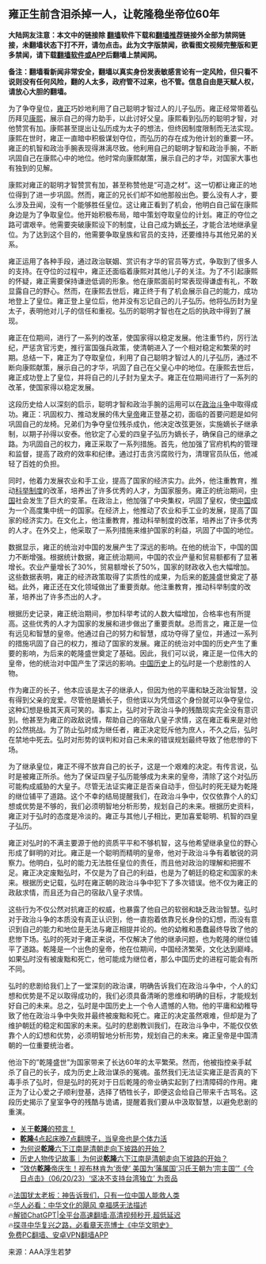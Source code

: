  <!-- 面包屑导航 --> <h2>雍正生前含泪杀掉一人，让乾隆稳坐帝位60年</h2> <p class="notice"><b>大陆网友注意：本文中的链接除 <a href="https://github.com/bannedbook/fanqiang" >翻墙</a>软件下载和<a href="https://github.com/killgcd/justmysocks/blob/master/README.md">翻墙推荐</a>链接外全部为禁网链接，未翻墙状态下打不开，请勿点击。此为文字版禁闻，欲看图文视频完整版和更多禁闻，请下载<a href="https://github.com/bannedbook/fanqiang">翻墙软件或APP</a>后翻墙上禁闻网。</p><p>备注：翻墙看新闻非常安全，翻墙以真实身份发表敏感言论有一定风险，但只看不说则没有任何风险，翻的人太多，政府管不过来，也不管。信息自由是天赋人权，请放心大胆的翻墙。</b></p>  <div class="entry"> <p>为了争夺皇位，<a href="https://www.bannedbook.org/bnews/tag/%e9%9b%8d%e6%ad%a3/" class="st_tag internal_tag" rel="tag" title="标签 雍正 下的日志">雍正</a>巧妙地利用了自己聪明才智过人的儿子弘历。雍正经常带着弘历拜见<a href="https://www.bannedbook.org/bnews/tag/%e5%ba%b7%e7%86%99/" class="st_tag internal_tag" rel="tag" title="标签 康熙 下的日志">康熙</a>，展示自己的得力助手，以此讨好父皇。康熙看到弘历的聪明才智，对他赞赏有加。康熙甚至提出让弘历成为太子的想法，但终因制度限制而无法实现。康熙在世时，雍正一直暗中积极谋划夺位，而弘历的存在成为他计划的重要一环。雍正的机智和政治手腕表现得淋漓尽致。他利用自己的聪明才智和政治手腕，不断巩固自己在康熙心中的地位。他时常向康熙献策，展示自己的才华，对国家大事也有独到的见解。</p> <p>康熙对雍正的聪明才智赞赏有加，甚至称赞他是“可造之材”。这一切都让雍正的地位得到了进一步巩固。然而，雍正的兄长们却不如他那般出色。要么没有人才，要么涉及丑闻，没有一个能够胜任皇位。这让雍正看到了机会，他明白自己留在康熙身边是为了争取皇位。他开始积极布局，暗中策划夺取皇位的计划。雍正的夺位之路可谓艰辛。他需要突破康熙设下的制度，让自己成为嫡<a href="https://www.bannedbook.org/bnews/tag/%E9%95%BF%E5%AD%90/" class="st_tag internal_tag" rel="tag" title="标签 长子 下的日志">长子</a>，才能合法地继承皇位。为了达到这个目的，他需要争取皇族和官员的支持，还要维持与其他兄弟的关系。</p> <p>雍正运用了各种手段，通过政治联姻、赏识有才华的官员等方式，争取到了很多人的支持。在夺位的过程中，雍正还面临着康熙对其他儿子的关注。为了不引起康熙的怀疑，雍正需要保持谦逊低调的形象。他在康熙面前时常表现得谦虚有礼，不敢显露自己的野心。然而，在康熙去世后，雍正终于有了机会展示自己的能力，成功地登上了皇位。雍正登上皇位后，他并没有忘记自己的儿子弘历。他将弘历封为皇太子，表明他对儿子的信任和重视。弘历的聪明才智也在之后的执政中得到了展现。</p> <p>雍正在位期间，进行了一系列的改革，使国家得以稳定发展。他注重节约，厉行法纪，严惩贪官污吏，推行富国强兵政策，使清朝进入了一个相对稳定和繁荣的时期。总结一下，雍正为了夺取皇位，利用了自己聪明才智过人的儿子弘历，通过不断向康熙献策，展示自己的才华，巩固了自己在父皇心中的地位。在康熙去世后，雍正成功登上了皇位，并将自己的儿子封为皇太子。雍正在位期间进行了一系列的改革，使国家得以稳定发展。</p> <p>这段历史给人以深刻的启示，聪明才智和政治手腕的运用可以在<a href="https://www.bannedbook.org/bnews/tag/%e6%94%bf%e6%b2%bb%e6%96%97%e4%ba%89/" class="st_tag internal_tag" rel="tag" title="标签 政治斗争 下的日志">政治斗争</a>中取得成功。雍正：巩固权力、推动发展的伟大<a href="https://www.bannedbook.org/bnews/tag/%e7%9a%87%e5%b8%9d/" class="st_tag internal_tag" rel="tag" title="标签 皇帝 下的日志">皇帝</a>雍正登基之初，面临的首要问题是如何巩固自己的龙椅。兄弟们为争夺皇位残杀成仇，他决定改弦更张，实施嫡长子继承制，以期子孙得以安泰。他钦定了心爱的四皇子弘历为嫡长子，确保自己的继承之路。为巩固自己的权力，雍正采取了一系列措施。首先，他加强了官府机构的管理和监督，提高了政府的效率和纪律。通过打击贪污腐败行为，清理官员队伍，他减轻了百姓的负担。</p> <p>同时，他着力发展农业和手工业，提高了国家的经济实力。此外，他注重教育，推动<a href="https://www.bannedbook.org/bnews/tag/%E7%A7%91%E4%B8%BE%E5%88%B6%E5%BA%A6/" class="st_tag internal_tag" rel="tag" title="标签 科举制度 下的日志">科举制度</a>的改革，培养出了许多优秀的人才，为国家服务。雍正的统治期间，<span class='wp_keywordlink_affiliate'><a href="https://www.bannedbook.org/" title="中国" target="_blank">中国</a></span>社会发生了巨大的变革。在政治上，他加强了中央集权，巩固了皇权，使<a href="https://www.bannedbook.org/bnews/tag/%E4%B8%AD%E5%9B%BD/" class="st_tag internal_tag" rel="tag" title="标签 中国 下的日志">中国</a>成为一个高度集中统一的国家。在经济上，他推动了农业和手工业的发展，提高了国家的经济实力。在文化上，他注重教育，推动科举制度的改革，培养出了许多优秀的人才。在外交上，他采取了一系列措施来维护国家的利益，巩固了中国的地位。</p> <p>数据显示，雍正的统治对中国的发展产生了深远的影响。在他的统治下，中国的国力不断增强。根据统计数据，雍正统治期间，中国的农业产量和贸易额都有了显著增长。农业产量增长了30%，贸易额增长了50%，国家的财政收入也大幅增加。这些数据表明，雍正的经济政策取得了实质性的成果，为后来的<a href="https://www.bannedbook.org/bnews/tag/%e4%b9%be%e9%9a%86/" class="st_tag internal_tag" rel="tag" title="标签 乾隆 下的日志">乾隆</a>盛世奠定了基础。此外，雍正还在文化领域做出了重要贡献。他注重教育，推动科举制度的改革，培养出了许多杰出的人才。</p> <p>根据历史记录，雍正统治期间，参加科举考试的人数大幅增加，合格率也有所提高。这些优秀的人才为国家的发展和进步做出了重要贡献。总而言之，雍正是一位有远见和智慧的皇帝。他通过自己的努力和智慧，成功夺得了皇位，并通过一系列的措施巩固了自己的权力，推动了国家的发展。雍正的统治对中国的历史产生了重要的影响，为后来的乾隆盛世奠定了基础。因此，我们可以说，雍正是一位伟大的皇帝，他的统治对中国产生了深远的影响。<a href="https://www.bannedbook.org/bnews/tag/%e4%b8%ad%e5%9b%bd%e5%8e%86%e5%8f%b2/" class="st_tag internal_tag" rel="tag" title="标签 中国历史 下的日志">中国历史</a>上的弘时是一个悲剧性的人物。</p>  <p>作为雍正的长子，他本应该是太子的继承人，但因为他的平庸和缺乏政治智慧，没有得到父亲的宠爱。尽管他是嫡长子，但他误以为凭借这个身份就可以争夺皇位，这种幻想是极其天真可笑的。事实上，弘时对于政治斗争的残酷现实完全没有意识到。他甚至为雍正的政敌说情，帮助自己的宿敌八皇子求情，这在雍正看来是对他的公然挑战。为了防止弘时成为继任者，雍正决定贬斥他为庶人，不久之后，弘时在禁地中死去。弘时对形势的误判和对自己未来的错误规划最终导致了他悲惨的下场。</p> <p>为了继承皇位，雍正不得不放弃自己的长子，这是一个艰难的决定。有传言说，弘时是被雍正所杀。他为了保证四皇子弘历能够成为未来的皇帝，清除了这个对弘历可能构成威胁的大皇子。尽管无法证实雍正是否亲自动手，但弘时的死无疑为乾隆的继位铺平了道路。这个不幸的结局提醒我们，在政治斗争中，仅仅依靠个人的幻想或优势是不够的，我们必须明智地分析形势，规划自己的未来。根据历史资料，雍正对于弘时的态度是冷淡的。雍正与其他儿子相比，更加喜爱聪明、机智的四皇子弘历。</p> <p>雍正对弘时的不满主要源于他的资质平平和不够机智，这与他希望继承皇位的野心形成了鲜明的对比。雍正是一个聪明而精明的皇帝，他对于政治斗争有着敏锐的洞察力。他明白，弘时的能力无法胜任皇位的责任，而且他对政治的理解和把握不足。雍正决定废黜弘时，不仅是为了自己的利益，也是为了朝廷的稳定和国家的未来。根据历史记载，弘时在雍正朝的政治斗争中犯下了多次错误。他不仅为雍正的政敌求情，而且还为自己的宿敌八皇子求情。</p> <p>这些行为不仅公然对抗雍正的权威，也暴露了他自己的软弱和缺乏政治智慧。弘时对于政治斗争的本质没有真正认识到，他一直抱着依靠兄长身份的幻想，而没有意识到自己的能力和地位是无法与雍正相提并论的。他的幼稚和愚蠢最终导致了他的悲惨下场。弘时的死对于雍正来说，不仅解决了他的继承问题，也为乾隆的继位铺平了道路。乾隆是一个出色的皇帝，他在位期间，中国经济繁荣，文化达到巅峰。如果弘时没有被废黜和死亡，他可能成为继位者，那么中国历史的进程可能会有所不同。</p>  <p>弘时的悲剧给我们上了一堂深刻的政治课，明确告诉我们在政治斗争中，个人的幻想和优势是不足以取得成功的，我们必须具备清晰的思维和明确的目标，才能规划好自己的未来。总之，弘时是中国历史上一个令人遗憾的人物。他的平庸和幼稚导致了他在政治斗争中失败并最终被废黜和死亡。雍正的决定虽然艰难，但却是为了维护朝廷的稳定和国家的未来。弘时的悲剧教训我们，在政治斗争中，不能仅仅依靠个人的幻想和优势，必须明智地分析形势，规划自己的未来。雍正皇帝是中国清朝的一位重要统治者。</p> <p>他治下的&#8221;乾隆盛世&#8221;为国家带来了长达60年的太平繁荣。然而，他被指控亲手弑杀了自己的长子，成为历史上政治谋杀的冤魂。虽然我们无法证实雍正是否真的下毒手杀了弘时，但是弘时的死对于日后乾隆的帝业确实起到了扫清障碍的作用。雍正为了让心爱之子顺利登基，选择了牺牲长子，即便这会给自己带来千古骂名。这段历史揭示了皇室争夺的残酷与诡谲，提醒着我们要从中汲取智慧，以避免悲剧的重演。</p> <!--<div id="taboola-mid-1"></div>--><ul class='op-related-articles' title='相关阅读'> <li><a href='https://www.bannedbook.org/bnews/comments/20230906/1930012.html' target='_blank'>关于<b>乾隆</b>的预言！</a></li> <li><a href='https://www.bannedbook.org/bnews/lifebaike/20230819/1922452.html' target='_blank'><b>乾隆</b>4点起床晚7点翻牌子，当皇帝也是个体力活</a></li> <li><a href='https://www.bannedbook.org/bnews/comments/20230709/1905891.html' target='_blank'>为何说<b>乾隆</b>六下江南是清朝走向下坡路的开始？</a></li> <li><a href='https://www.bannedbook.org/bnews/baitai/20230708/1905709.html' target='_blank'>历史人物传记故事｜为何说<b>乾隆</b>六下江南是清朝走向下坡路的开始？</a></li> <li><a href='https://www.bannedbook.org/bnews/sohnews/20230620/1898827.html' target='_blank'>“效仿<b>乾隆</b>帝庆生！视布林肯为‘贡使’ 美国为‘藩属国‘习氏王朝为‘宗主国’”《今日点击》（06/20/23）‘坚决不支持台湾独立’ 为贡品</a></li> </ul> <p class="texttj"> 🔥<a href="https://www.bannedbook.org/bnews/ssgc/20230219/1850782.html" target="_blank">法国犹太老板：神告诉我们，只有一位中国人能救人类</a><br/> 🔥<a href="https://www.bannedbook.org/bnews/comments/20220220/1694796.html" target="_blank">华人必看：中华文化的飓风 幸福感无法描述</a><br/> 🔥<a href="https://github.com/bannedbook/fanqiang/wiki/V2ray%E6%9C%BA%E5%9C%BA" target="_blank">解锁ChatGPT|全平台高速翻墙:高清视频秒开,超低延迟</a><br/> 🔥<a href="https://www.bannedbook.org/bnews/comments/20220808/1768773.html" target="_blank">探寻中华复兴之路，必看章天亮博士《中华文明史》</a><br/> <a href="https://github.com/bannedbook/fanqiang/wiki/%E7%A6%81%E9%97%BB%E7%BD%91%E5%AE%89%E5%8D%93%E7%BF%BB%E5%A2%99%E6%96%B0%E9%97%BBAPP" target="_blank">免费PC翻墙、安卓VPN翻墙APP</a><br/> </p><p class="src-info">来源：AAA浮生若梦 </p> <a name='sharetosocial'></a> <div style="margin-bottom:5px;padding-bottom:5px;clear:both"> <div id="archive-pix-1" class="banner-ads"> <!-- AuctionX Display platform tag START --> <div id="27602x728x90x621x_ADSLOT1" clicktrack="%%CLICK_URL_ESC%%"></div>  <!-- AuctionX Display platform tag END --> </div> <div id="archive-pix-2" class="banner-ads"> <!-- AuctionX Display platform tag START --> <div id="27556x300x250x621x_ADSLOT1" clicktrack="%%CLICK_URL_ESC%%" style="margin:0 auto;text-align:center"></div>  <!-- AuctionX Display platform tag END --> </div> </div>  <div id="archive-pix-1" class="banner-ads"> <!-- AuctionX Display platform tag START --> <div id="27603x728x90x621x_ADSLOT1" clicktrack="%%CLICK_URL_ESC%%"></div>  <!-- AuctionX Display platform tag END --> </div> </div><!--END ENTRY--> 